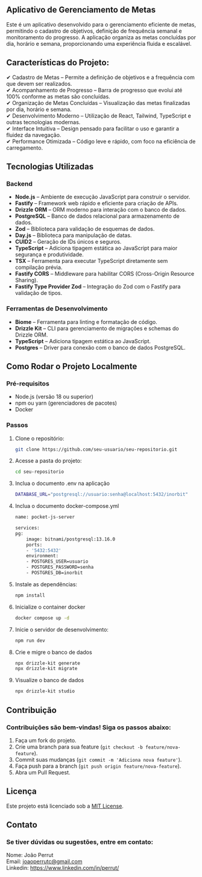 ## Aplicativo de Gerenciamento de Metas

Este é um aplicativo desenvolvido para o gerenciamento eficiente de metas, permitindo o cadastro de objetivos, definição de frequência semanal e monitoramento do progresso. A aplicação organiza as metas concluídas por dia, horário e semana, proporcionando uma experiência fluida e escalável.

## Características do Projeto:

✔ Cadastro de Metas – Permite a definição de objetivos e a frequência com que devem ser realizados.
<br>
✔ Acompanhamento de Progresso – Barra de progresso que evolui até 100% conforme as metas são concluídas.
<br>
✔ Organização de Metas Concluídas – Visualização das metas finalizadas por dia, horário e semana.
<br>
✔ Desenvolvimento Moderno – Utilização de React, Tailwind, TypeScript e outras tecnologias modernas.
<br>
✔ Interface Intuitiva – Design pensado para facilitar o uso e garantir a fluidez da navegação.
<br>
✔ Performance Otimizada – Código leve e rápido, com foco na eficiência de carregamento.

## Tecnologias Utilizadas

### Backend

- **Node.js** – Ambiente de execução JavaScript para construir o servidor.
- **Fastify** – Framework web rápido e eficiente para criação de APIs.
- **Drizzle ORM** – ORM moderno para interação com o banco de dados.
- **PostgreSQL** – Banco de dados relacional para armazenamento de dados.
- **Zod** – Biblioteca para validação de esquemas de dados.
- **Day.js** – Biblioteca para manipulação de datas.
- **CUID2** – Geração de IDs únicos e seguros.
- **TypeScript** – Adiciona tipagem estática ao JavaScript para maior segurança e produtividade.
- **TSX** – Ferramenta para executar TypeScript diretamente sem compilação prévia.
- **Fastify CORS** – Middleware para habilitar CORS (Cross-Origin Resource Sharing).
- **Fastify Type Provider Zod** – Integração do Zod com o Fastify para validação de tipos.

### Ferramentas de Desenvolvimento

- **Biome** – Ferramenta para linting e formatação de código.
- **Drizzle Kit** – CLI para gerenciamento de migrações e schemas do Drizzle ORM.
- **TypeScript** – Adiciona tipagem estática ao JavaScript.
- **Postgres** – Driver para conexão com o banco de dados PostgreSQL.

## Como Rodar o Projeto Localmente

### Pré-requisitos

- Node.js (versão 18 ou superior)
- npm ou yarn (gerenciadores de pacotes)
- Docker

### Passos

1. Clone o repositório:
   ```bash
   git clone https://github.com/seu-usuario/seu-repositorio.git
   ```
2. Acesse a pasta do projeto:
   ```bash
   cd seu-repositorio
   ```
3. Inclua o documento .env na aplicação
   ```bash
   DATABASE_URL="postgresql://usuario:senha@localhost:5432/inorbit"
   ```
4. Inclua o documento docker-compose.yml

   ```bash
   name: pocket-js-server

   services:
   pg:
       image: bitnami/postgresql:13.16.0
       ports:
       - '5432:5432'
       environment:
       - POSTGRES_USER=usuario
       - POSTGRES_PASSWORD=senha
       - POSTGRES_DB=inorbit
   ```

5. Instale as dependências:
   ```bash
   npm install
   ```
6. Inicialize o container docker

   ```bash
   docker compose up -d
   ```

7. Inicie o servidor de desenvolvimento:

   ```bash
   npm run dev
   ```

8. Crie e migre o banco de dados

   ```bash
   npx drizzle-kit generate
   npx drizzle-kit migrate
   ```

9. Visualize o banco de dados
   ```bash
   npx drizzle-kit studio
   ```

## Contribuição

### Contribuições são bem-vindas! Siga os passos abaixo:

1. Faça um fork do projeto.
2. Crie uma branch para sua feature (`git checkout -b feature/nova-feature`).
3. Commit suas mudanças (`git commit -m 'Adiciona nova feature'`).
4. Faça push para a branch (`git push origin feature/nova-feature`).
5. Abra um Pull Request.

## Licença

Este projeto está licenciado sob a <a href="https://opensource.org/license/mit">MIT License</a>.

## Contato

### Se tiver dúvidas ou sugestões, entre em contato:

Nome: João Perrut <br>
Email: joaoperrutc@gmail.com <br>
Linkedin: https://www.linkedin.com/in/perrut/

